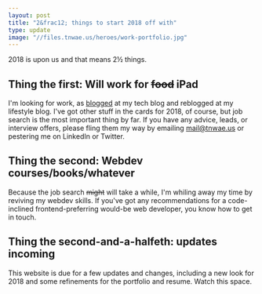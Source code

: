 ```yaml
---
layout: post
title: "2&frac12; things to start 2018 off with"
type: update
image: "//files.tnwae.us/heroes/work-portfolio.jpg"
---
```


2018 is upon us and that means 2&frac12; things.

## Thing the first: Will work for ~~food~~ iPad

I'm looking for work, as [blogged](//vsdev.org/2018/01/bienvenue) at my
tech blog and reblogged at my lifestyle blog.  I've got other stuff in
the cards for 2018, of course, but job search is the most important
thing by far.  If you have any advice, leads, or interview offers,
please fling them my way by emailing <mail@tnwae.us> or pestering me on
LinkedIn or Twitter.

## Thing the second: Webdev courses/books/whatever

Because the job search ~~might~~ will take a while, I'm whiling away my
time by reviving my webdev skills.  If you've got any recommendations
for a code-inclined frontend-preferring would-be web developer, you know
how to get in touch.

## Thing the second-and-a-halfeth: updates incoming

This website is due for a few updates and changes, including a new look
for 2018 and some refinements for the portfolio and resume.  Watch this
space.

